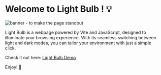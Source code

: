 # Welcome to Light Bulb ! 💡

![banner - to make the page standout](https://github.com/AMN-D/BULB/assets/129135638/2752ceba-1f9d-41b3-a834-84cc8ddf6666)

Light Bulb is a webpage powered by Vite and JavaScript, designed to illuminate your browsing experience. With its seamless switching between light and dark modes, you can tailor your environment with just a simple click.

Check it out here: [Light Bulb Demo](https://amn-d.github.io/BULB/)

Enjoy! 🌟
